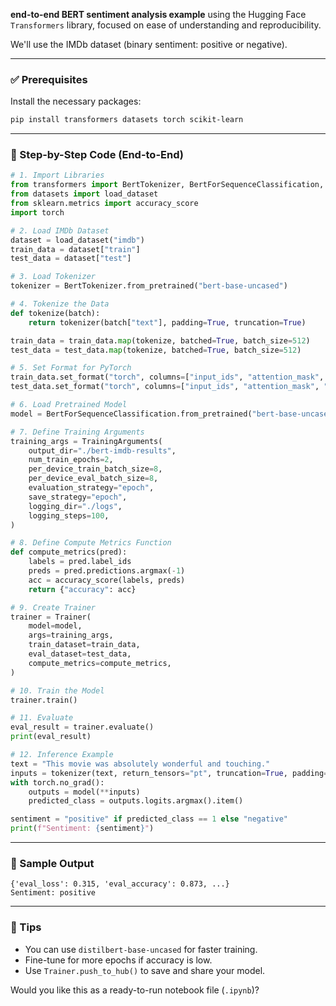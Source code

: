 **end-to-end BERT sentiment analysis example** using the Hugging Face `Transformers` library, focused on ease of understanding and reproducibility. 

We'll use the IMDb dataset (binary sentiment: positive or negative).

---

### ✅ Prerequisites

Install the necessary packages:

```bash
pip install transformers datasets torch scikit-learn
```

---

### 🧠 Step-by-Step Code (End-to-End)

```python
# 1. Import Libraries
from transformers import BertTokenizer, BertForSequenceClassification, Trainer, TrainingArguments
from datasets import load_dataset
from sklearn.metrics import accuracy_score
import torch

# 2. Load IMDb Dataset
dataset = load_dataset("imdb")
train_data = dataset["train"]
test_data = dataset["test"]

# 3. Load Tokenizer
tokenizer = BertTokenizer.from_pretrained("bert-base-uncased")

# 4. Tokenize the Data
def tokenize(batch):
    return tokenizer(batch["text"], padding=True, truncation=True)

train_data = train_data.map(tokenize, batched=True, batch_size=512)
test_data = test_data.map(tokenize, batched=True, batch_size=512)

# 5. Set Format for PyTorch
train_data.set_format("torch", columns=["input_ids", "attention_mask", "label"])
test_data.set_format("torch", columns=["input_ids", "attention_mask", "label"])

# 6. Load Pretrained Model
model = BertForSequenceClassification.from_pretrained("bert-base-uncased", num_labels=2)

# 7. Define Training Arguments
training_args = TrainingArguments(
    output_dir="./bert-imdb-results",
    num_train_epochs=2,
    per_device_train_batch_size=8,
    per_device_eval_batch_size=8,
    evaluation_strategy="epoch",
    save_strategy="epoch",
    logging_dir="./logs",
    logging_steps=100,
)

# 8. Define Compute Metrics Function
def compute_metrics(pred):
    labels = pred.label_ids
    preds = pred.predictions.argmax(-1)
    acc = accuracy_score(labels, preds)
    return {"accuracy": acc}

# 9. Create Trainer
trainer = Trainer(
    model=model,
    args=training_args,
    train_dataset=train_data,
    eval_dataset=test_data,
    compute_metrics=compute_metrics,
)

# 10. Train the Model
trainer.train()

# 11. Evaluate
eval_result = trainer.evaluate()
print(eval_result)

# 12. Inference Example
text = "This movie was absolutely wonderful and touching."
inputs = tokenizer(text, return_tensors="pt", truncation=True, padding=True)
with torch.no_grad():
    outputs = model(**inputs)
    predicted_class = outputs.logits.argmax().item()

sentiment = "positive" if predicted_class == 1 else "negative"
print(f"Sentiment: {sentiment}")
```

---

### 🧪 Sample Output

```text
{'eval_loss': 0.315, 'eval_accuracy': 0.873, ...}
Sentiment: positive
```

---

### 🚀 Tips

* You can use `distilbert-base-uncased` for faster training.
* Fine-tune for more epochs if accuracy is low.
* Use `Trainer.push_to_hub()` to save and share your model.

Would you like this as a ready-to-run notebook file (`.ipynb`)?

